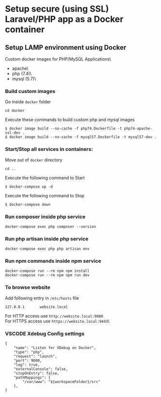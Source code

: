 # Setup secure (using SSL) Laravel/PHP app as a Docker container

## Setup LAMP environment using Docker
Custom docker images for PHP/MySQL Applications\
- apache\
- php (7.4)\
- mysql (5.7)\

### Build custom images

Go inside `docker` folder
```
cd docker
```

Execute these commands to build custom php and mysql images
```
$ docker image build --no-cache -f php74.Dockerfile -t php74-apache-ssl-dev .
$ docker image build --no-cache -f mysql57.Dockerfile -t mysql57-dev .
```

### Start/Stop all services in containers:

Move out of `docker` directory
```
cd ..
```

Execute the following command to Start
```
$ docker-compose up -d 
```

Execute the following command to Stop
```
$ docker-compose down
```

### Run composer inside php service
```
docker-compose exec php composer --version
```

### Run php artisan inside php service
```
docker-compose exec php php artisan env
```

### Run npm commands inside npm service
```
docker-compose run --rm npm npm install
docker-compose run --rm npm npm run dev
```

### To browse website
Add following entry in `/etc/hosts` file 
```
127.0.0.1       website.local
```
For HTTP access use `http://website.local:9080`\
For HTTPS access use `https://website.local:9443`\

### VSCODE Xdebug Config settings
```
{
    "name": "Listen for XDebug on Docker",
    "type": "php",
    "request": "launch",
    "port": 9000,
    "log": true,
    "externalConsole": false,
    "stopOnEntry": false,
    "pathMappings": {
        "/var/www": "${workspaceFolder}/src"
    },
}
```